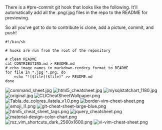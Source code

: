 There is a #pre-commit git hook that looks like the following. It'll automatically add all the .png/.jpg files in the repo to the README for previewing. 

So all you've got to do to contribute is clone, add a picture, commit, and push! 

```
#!/bin/sh

# hooks are run from the root of the repository

# clean README
cat CONTRIBUTING.md > README.md
# echo image names in markdown-rendery format to README
for file in *.jpg *.png; do 
    echo "![$file]($file)" >> README.md
done
```

![command_sheet.jpg](command_sheet.jpg)
![html5_cheatsheet.jpg](html5_cheatsheet.jpg)
![mysqlstatchart_1180.jpg](mysqlstatchart_1180.jpg)
![original.jpg](original.jpg)
![CLICheatSheetWallpaper.png](CLICheatSheetWallpaper.png)
![Tabla_de_colores_ilatela_v1.0.png](Tabla_de_colores_ilatela_v1.0.png)
![border-vim-cheet-sheet.png](border-vim-cheet-sheet.png)
![emoji_l1.png](emoji_l1.png)
![git-cheat-sheet-large-blue.png](git-cheat-sheet-large-blue.png)
![html5_cheat_sheet_tags.png](html5_cheat_sheet_tags.png)
![jquery_cheatsheet.png](jquery_cheatsheet.png)
![material-design-color-chart.png](material-design-color-chart.png)
![rsz_vim_shortcuts_dark_2560x1600.png](rsz_vim_shortcuts_dark_2560x1600.png)
![vi-vim-cheat-sheet.png](vi-vim-cheat-sheet.png)
